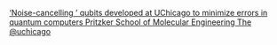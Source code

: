 [‘Noise-cancelling ’ qubits developed at UChicago to minimize errors in quantum computers   Pritzker School of Molecular Engineering   The @uchicago](https://qi.tc/qi/113619)